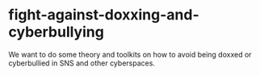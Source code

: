 # fight-against-doxxing-and-cyberbullying
We want to do some theory and toolkits on how to avoid being doxxed or cyberbullied in SNS and other cyberspaces. 

